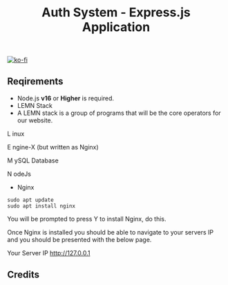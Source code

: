<br>
<p align="center">
	<h1 align="center">
		Auth System - Express.js Application
	</h1>
<br/>

[![ko-fi](https://ko-fi.com/img/githubbutton_sm.svg)](https://ko-fi.com/T6T01APGOO)


## Reqirements

- Node.js **v16** or **Higher** is required.
- LEMN Stack
- A LEMN stack is a group of programs that will be the core operators for our website.

L inux

E ngine-X (but written as Nginx)

M ySQL Database

N odeJs
- Nginx
```
sudo apt update
sudo apt install nginx
```
You will be prompted to press Y to install Nginx, do this.

Once Nginx is installed you should be able to navigate to your servers IP and you should be presented with the below page.

Your Server IP
http://127.0.0.1 


## Credits 

